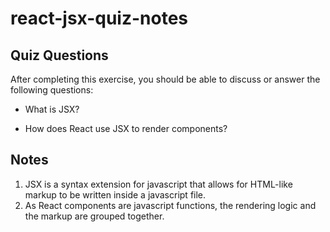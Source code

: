 # react-jsx-quiz-notes

## Quiz Questions

After completing this exercise, you should be able to discuss or answer the following questions:

- What is JSX?

- How does React use JSX to render components?

## Notes

1. JSX is a syntax extension for javascript that allows for HTML-like markup to be written inside a javascript file.
2. As React components are javascript functions, the rendering logic and the markup are grouped together.
